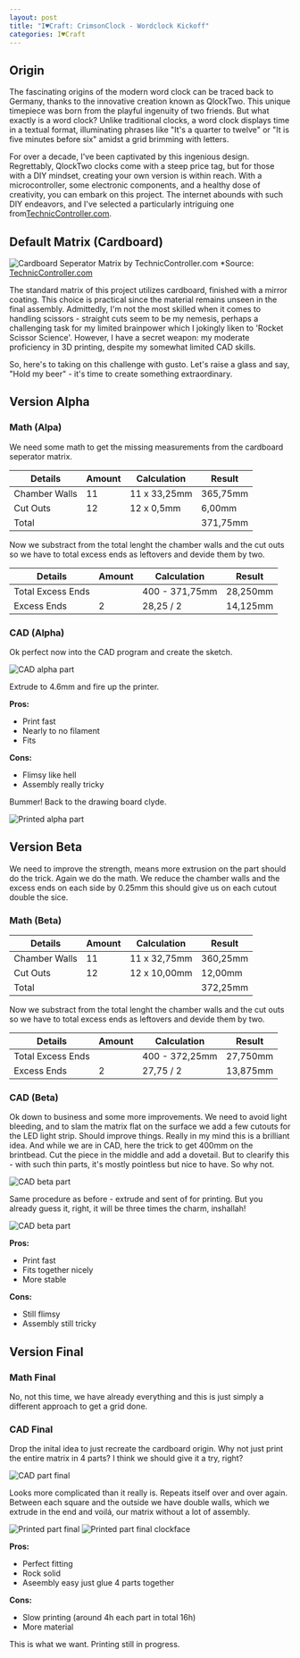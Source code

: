 ```yaml
---
layout: post
title: "I♥Craft: CrimsonClock - Wordclock Kickoff"
categories: I♥Craft
---
```


## Origin

The fascinating origins of the modern word clock can be traced back to Germany, thanks to the innovative creation known as QlockTwo. This unique timepiece was born from the playful ingenuity of two friends. But what exactly is a word clock? Unlike traditional clocks, a word clock displays time in a textual format, illuminating phrases like "It's a quarter to twelve" or "It is five minutes before six" amidst a grid brimming with letters.

For over a decade, I've been captivated by this ingenious design. Regrettably, QlockTwo clocks come with a steep price tag, but for those with a DIY mindset, creating your own version is within reach. With a microcontroller, some electronic components, and a healthy dose of creativity, you can embark on this project. The internet abounds with such DIY endeavors, and I've selected a particularly intriguing one from[TechnicController.com](https://techniccontroller.com).

## Default Matrix (Cardboard)

![Cardboard Seperator Matrix by TechnicController.com](/assets/pix/CrimsonClock_CardboardMatrix.png)
*Source: [TechnicController.com](https://techniccontroller.com)

The standard matrix of this project utilizes cardboard, finished with a mirror coating. This choice is practical since the material remains unseen in the final assembly. Admittedly, I'm not the most skilled when it comes to handling scissors - straight cuts seem to be my nemesis, perhaps a challenging task for my limited brainpower which I jokingly liken to 'Rocket Scissor Science'. However, I have a secret weapon: my moderate proficiency in 3D printing, despite my somewhat limited CAD skills.

So, here's to taking on this challenge with gusto. Let's raise a glass and say, "Hold my beer" - it's time to create something extraordinary.

## Version Alpha

### Math (Alpa)

We need some math to get the missing measurements from the cardboard seperator matrix.

|Details |Amount |Calculation| Result |
|--- |--- |---|---| 
|Chamber Walls| 11 | 11 x 33,25mm | 365,75mm |
|Cut Outs     | 12 | 12 x 0,5mm   |   6,00mm |
|Total        |    |              | 371,75mm |

Now we substract from the total lenght the chamber walls and the cut outs so we have to total excess ends as leftovers and devide them by two.

|Details |Amount |Calculation| Result |
|--- |--- |---|---| 
|Total Excess Ends |   | 400 - 371,75mm  |  28,250mm  |
|Excess Ends       | 2 | 28,25 / 2       |  14,125mm  |

### CAD (Alpha)

Ok perfect now into the CAD program and create the sketch.

![CAD alpha part](/assets/pix/CrimsonClock_Sketch_CardboardMatrix.png)

Extrude to 4.6mm and fire up the printer.

**Pros:**

- Print fast
- Nearly to no filament
- Fits
  
**Cons:**

- Flimsy like hell
- Assembly really tricky

Bummer! Back to the drawing board clyde.

![Printed alpha part](/assets/pix/CrimsonClock_Cardboard_Matrix_Printed.JPG)

## Version Beta

We need to improve the strength, means more extrusion on the part should do the trick. Again we do the math. We reduce the chamber walls and the excess ends on each side by 0.25mm this should give us on each cutout double the sice.

### Math (Beta)

|Details |Amount |Calculation| Result |
|--- |--- |---|---|
|Chamber Walls| 11 | 11 x 32,75mm | 360,25mm |
|Cut Outs     | 12 | 12 x 10,00mm |  12,00mm |
|Total        |    |              | 372,25mm |

Now we substract from the total lenght the chamber walls and the cut outs so we have to total excess ends as leftovers and devide them by two.

|Details |Amount |Calculation| Result |
|--- |--- |---|---|
|Total Excess Ends |   | 400 - 372,25mm  |  27,750mm  |
|Excess Ends       | 2 | 27,75 / 2       |  13,875mm  |

### CAD (Beta)

Ok down to business and some more improvements. We need to avoid light bleeding, and to slam the matrix flat on the surface we add a few cutouts for the LED light strip. Should improve things. Really in my mind this is a brilliant idea.
And while we are in CAD, here the trick to get 400mm on the brintbead. Cut the piece in the middle and add a dovetail. But to clearify this - with such thin parts, it's mostly pointless but nice to have. So why not.

![CAD beta part](/assets/pix/CrimsonClock_CAD_beta.png)

Same procedure as before - extrude and sent of for printing.
But you already guess it, right, it will be three times the charm, inshallah!

![CAD beta part](/assets/pix/CrimsonClock_Printed-Beta.JPG)

**Pros:**

- Print fast
- Fits together nicely
- More stable
  
**Cons:**

- Still flimsy
- Assembly still tricky

## Version Final

### Math Final
No, not this time, we have already everything and this is just simply a different approach to get a grid done.

### CAD Final

Drop the inital idea to just recreate the cardboard origin. Why not just print the entire matrix in 4 parts? I think we should give it a try, right?

![CAD part final](/assets/pix/CrimsonClock_CAD_final.png)

Looks more complicated than it really is. Repeats itself over and over again. Between each square and the outside we have double walls, which we extrude in the end and voilá, our matrix without a lot of assembly.

![Printed part final](/assets/pix/CrimsonClock_Printed-Final1.JPG)
![Printed part final clockface](/assets/pix/CrimsonClock_Printed-Final2.JPG)

**Pros:**

- Perfect fitting
- Rock solid
- Aseembly easy just glue 4 parts together
  
**Cons:**

- Slow printing (around 4h each part in total 16h)
- More material

This is what we want. Printing still in progress.